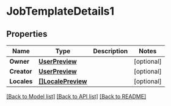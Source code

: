 # JobTemplateDetails1

## Properties

Name | Type | Description | Notes
------------ | ------------- | ------------- | -------------
**Owner** | [**UserPreview**](user_preview.md) |  | [optional] 
**Creator** | [**UserPreview**](user_preview.md) |  | [optional] 
**Locales** | [**[]LocalePreview**](locale_preview.md) |  | [optional] 

[[Back to Model list]](../README.md#documentation-for-models) [[Back to API list]](../README.md#documentation-for-api-endpoints) [[Back to README]](../README.md)



